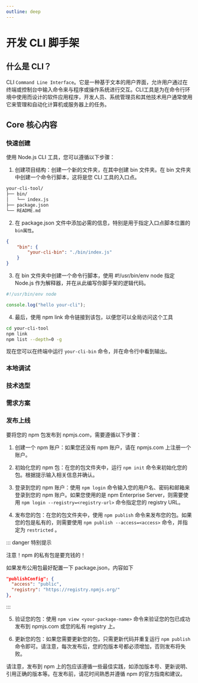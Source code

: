 ```yaml
---
outline: deep
---
```


# 开发 CLI 脚手架

## 什么是 CLI？

CLI `Command Line Interface`。它是一种基于文本的用户界面，允许用户通过在终端或控制台中输入命令来与程序或操作系统进行交互。CLI工具是为在命令行环境中使用而设计的软件应用程序，开发人员、系统管理员和其他技术用户通常使用它来管理和自动化计算机或服务器上的任务。

## Core 核心内容

### 快速创建

使用 Node.js CLI 工具，您可以遵循以下步骤：

1. 创建项目结构：创建一个新的文件夹，在其中创建  bin  文件夹。在  bin  文件夹中创建一个命令行脚本，这将是您 CLI 工具的入口点。 
```md
your-cli-tool/
├── bin/
│   └── index.js
├── package.json
└── README.md
```

2. 在  package.json  文件中添加必需的信息，特别是用于指定入口点脚本位置的`bin属性`。 
```json
{
    "bin": {
        "your-cli-bin": "./bin/index.js"
    }
}
```

3. 在  bin  文件夹中创建一个命令行脚本，使用  #!/usr/bin/env node  指定 Node.js 作为解释器，并在从此编写你脚手架的逻辑代码。

```js
#!/usr/bin/env node

console.log("hello your-cli");
```

4. 最后，使用  npm link  命令链接到该包，以便您可以全局访问这个工具

```bash
cd your-cli-tool
npm link
npm list --depth=0 -g
```
现在您可以在终端中运行  `your-cli-bin`  命令，并在命令行中看到输出。

### 本地调试

### 技术选型

### 需求方案

### 发布上线

要将您的 npm 包发布到 npmjs.com，需要遵循以下步骤：

1. 创建一个 npm 账户：如果您还没有 npm 账户，请在 npmjs.com 上注册一个账户。

2. 初始化您的 npm 包：在您的包文件夹中，运行  `npm init`  命令来初始化您的包。根据提示输入相关信息并确认。

3. 登录到您的 npm 账户：使用  `npm login`  命令输入您的用户名、密码和邮箱来登录到您的 npm 账户。如果您使用的是 npm Enterprise Server，则需要使用  `npm login --registry=<registry-url>`  命令指定您的 registry URL。

4. 发布您的包：在您的包文件夹中，使用  `npm publish`  命令来发布您的包。如果您的包是私有的，则需要使用  `npm publish --access=<access>`  命令，并指定为  `restricted` 。

::: danger 特别提示

注意！npm 的私有包是要充钱的！

如果发布公用包最好配置一下 package.json，内容如下

```json 
"publishConfig": {
  "access": "public",
  "registry": "https://registry.npmjs.org/"
},
```

:::

5. 验证您的包：使用  `npm view <your-package-name>`  命令来验证您的包已成功发布到 npmjs.com 或您的私有 registry 上。

6. 更新您的包：如果您需要更新您的包，只需更新代码并重复运行  `npm publish`  命令即可。请注意，每次发布后，您的包版本号都必须增加，否则发布将失败。

请注意，发布到 npm 上的包应该遵循一些最佳实践，如添加版本号、更新说明、引用正确的版本等。在发布前，请花时间熟悉并遵循 npm 的官方指南和建议。


